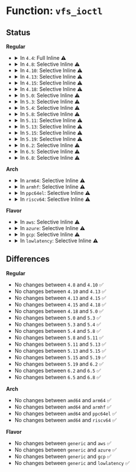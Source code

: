 # Function: <code>vfs_ioctl</code>

## Status
<b>Regular</b>
<ul>
<li>
<details>
<summary>In <code>4.4</code>: Full Inline ⚠️</summary>

**Collision:** Unique Static

**Inline:** Full

**Transformation:** False

**Instances:**

```
In fs/ioctl.c (ffffffff812200ea)
Location: fs/ioctl.c:35
Inline: True
Inline callers:
  - fs/ioctl.c:do_vfs_ioctl
```
</details>
</li>
<li>
<details>
<summary>In <code>4.8</code>: Selective Inline ⚠️</summary>

```c
long int vfs_ioctl(struct file *filp, unsigned int cmd, long unsigned int arg);
```

**Collision:** Unique Global

**Inline:** Selective

**Transformation:** False

**Instances:**

```
In fs/ioctl.c (ffffffff81247829)
Location: fs/ioctl.c:36
Inline: True
Inline callers:
  - fs/ioctl.c:do_vfs_ioctl
Direct callers:
  - fs/compat_ioctl.c:do_ioctl_trans
  - fs/compat_ioctl.c:do_ioctl
```
**Symbols:**

```
ffffffff812476b0-ffffffff812476e4: vfs_ioctl (STB_GLOBAL)
```
</details>
</li>
<li>
<details>
<summary>In <code>4.10</code>: Selective Inline ⚠️</summary>

```c
long int vfs_ioctl(struct file *filp, unsigned int cmd, long unsigned int arg);
```

**Collision:** Unique Global

**Inline:** Selective

**Transformation:** False

**Instances:**

```
In fs/ioctl.c (ffffffff8125a869)
Location: fs/ioctl.c:36
Inline: True
Inline callers:
  - fs/ioctl.c:do_vfs_ioctl
Direct callers:
  - fs/compat_ioctl.c:do_ioctl_trans
  - fs/compat_ioctl.c:do_ioctl
```
**Symbols:**

```
ffffffff8125a6f0-ffffffff8125a724: vfs_ioctl (STB_GLOBAL)
```
</details>
</li>
<li>
<details>
<summary>In <code>4.13</code>: Selective Inline ⚠️</summary>

```c
long int vfs_ioctl(struct file *filp, unsigned int cmd, long unsigned int arg);
```

**Collision:** Unique Global

**Inline:** Selective

**Transformation:** False

**Instances:**

```
In fs/ioctl.c (ffffffff8126726c)
Location: fs/ioctl.c:38
Inline: True
Inline callers:
  - fs/ioctl.c:do_vfs_ioctl
Direct callers:
  - fs/compat_ioctl.c:do_ioctl_trans
  - fs/compat_ioctl.c:do_ioctl
```
**Symbols:**

```
ffffffff812670f0-ffffffff81267124: vfs_ioctl (STB_GLOBAL)
```
</details>
</li>
<li>
<details>
<summary>In <code>4.15</code>: Selective Inline ⚠️</summary>

```c
long int vfs_ioctl(struct file *filp, unsigned int cmd, long unsigned int arg);
```

**Collision:** Unique Global

**Inline:** Selective

**Transformation:** False

**Instances:**

```
In fs/ioctl.c (ffffffff81289afc)
Location: fs/ioctl.c:39
Inline: True
Inline callers:
  - fs/ioctl.c:do_vfs_ioctl
Direct callers:
  - fs/compat_ioctl.c:do_ioctl_trans
  - fs/compat_ioctl.c:do_ioctl
```
**Symbols:**

```
ffffffff81289980-ffffffff812899b7: vfs_ioctl (STB_GLOBAL)
```
</details>
</li>
<li>
<details>
<summary>In <code>4.18</code>: Selective Inline ⚠️</summary>

```c
long int vfs_ioctl(struct file *filp, unsigned int cmd, long unsigned int arg);
```

**Collision:** Unique Global

**Inline:** Selective

**Transformation:** False

**Instances:**

```
In fs/ioctl.c (ffffffff812afe8c)
Location: fs/ioctl.c:39
Inline: True
Inline callers:
  - fs/ioctl.c:do_vfs_ioctl
  - fs/ioctl.c:do_vfs_ioctl
Direct callers:
  - fs/compat_ioctl.c:do_ioctl_trans
  - fs/compat_ioctl.c:do_ioctl
```
**Symbols:**

```
ffffffff812afd10-ffffffff812afd47: vfs_ioctl (STB_GLOBAL)
```
</details>
</li>
<li>
<details>
<summary>In <code>5.0</code>: Selective Inline ⚠️</summary>

```c
long int vfs_ioctl(struct file *filp, unsigned int cmd, long unsigned int arg);
```

**Collision:** Unique Global

**Inline:** Selective

**Transformation:** False

**Instances:**

```
In fs/ioctl.c (ffffffff812c4fcc)
Location: fs/ioctl.c:39
Inline: True
Inline callers:
  - fs/ioctl.c:do_vfs_ioctl
  - fs/ioctl.c:do_vfs_ioctl
Direct callers:
  - fs/compat_ioctl.c:do_ioctl_trans
  - fs/compat_ioctl.c:do_ioctl
```
**Symbols:**

```
ffffffff812c4900-ffffffff812c4937: vfs_ioctl (STB_GLOBAL)
```
</details>
</li>
<li>
<details>
<summary>In <code>5.3</code>: Selective Inline ⚠️</summary>

```c
long int vfs_ioctl(struct file *filp, unsigned int cmd, long unsigned int arg);
```

**Collision:** Unique Global

**Inline:** Selective

**Transformation:** False

**Instances:**

```
In fs/ioctl.c (ffffffff812e1d7a)
Location: fs/ioctl.c:39
Inline: True
Inline callers:
  - fs/ioctl.c:do_vfs_ioctl
  - fs/ioctl.c:do_vfs_ioctl
Direct callers:
  - fs/compat_ioctl.c:do_ioctl_trans
  - fs/compat_ioctl.c:do_ioctl
```
**Symbols:**

```
ffffffff812e1340-ffffffff812e1377: vfs_ioctl (STB_GLOBAL)
```
</details>
</li>
<li>
<details>
<summary>In <code>5.4</code>: Selective Inline ⚠️</summary>

```c
long int vfs_ioctl(struct file *filp, unsigned int cmd, long unsigned int arg);
```

**Collision:** Unique Global

**Inline:** Selective

**Transformation:** False

**Instances:**

```
In fs/ioctl.c (ffffffff812f384a)
Location: fs/ioctl.c:40
Inline: True
Inline callers:
  - fs/ioctl.c:do_vfs_ioctl
  - fs/ioctl.c:do_vfs_ioctl
Direct callers:
  - fs/compat_ioctl.c:do_ioctl_trans
  - fs/compat_ioctl.c:do_ioctl
```
**Symbols:**

```
ffffffff812f2de0-ffffffff812f2e17: vfs_ioctl (STB_GLOBAL)
```
</details>
</li>
<li>
<details>
<summary>In <code>5.8</code>: Selective Inline ⚠️</summary>

```c
long int vfs_ioctl(struct file *filp, unsigned int cmd, long unsigned int arg);
```

**Collision:** Unique Global

**Inline:** Selective

**Transformation:** False

**Instances:**

```
In fs/ioctl.c (ffffffff8132c202)
Location: fs/ioctl.c:41
Inline: True
Inline callers:
  - fs/ioctl.c:ksys_ioctl
  - fs/ioctl.c:do_vfs_ioctl
```
**Symbols:**

```
ffffffff8132b070-ffffffff8132b0a7: vfs_ioctl (STB_GLOBAL)
```
</details>
</li>
<li>
<details>
<summary>In <code>5.11</code>: Selective Inline ⚠️</summary>

```c
long int vfs_ioctl(struct file *filp, unsigned int cmd, long unsigned int arg);
```

**Collision:** Unique Global

**Inline:** Selective

**Transformation:** False

**Instances:**

```
In fs/ioctl.c (ffffffff81337626)
Location: fs/ioctl.c:41
Inline: True
Inline callers:
  - fs/ioctl.c:__ia32_sys_ioctl
  - fs/ioctl.c:__x64_sys_ioctl
  - fs/ioctl.c:do_vfs_ioctl
```
**Symbols:**

```
ffffffff81336630-ffffffff81336667: vfs_ioctl (STB_GLOBAL)
```
</details>
</li>
<li>
<details>
<summary>In <code>5.13</code>: Selective Inline ⚠️</summary>

```c
long int vfs_ioctl(struct file *filp, unsigned int cmd, long unsigned int arg);
```

**Collision:** Unique Global

**Inline:** Selective

**Transformation:** False

**Instances:**

```
In fs/ioctl.c (ffffffff8133dc56)
Location: fs/ioctl.c:44
Inline: True
Inline callers:
  - fs/ioctl.c:__ia32_sys_ioctl
  - fs/ioctl.c:__x64_sys_ioctl
  - fs/ioctl.c:do_vfs_ioctl
```
**Symbols:**

```
ffffffff8133c7d0-ffffffff8133c807: vfs_ioctl (STB_GLOBAL)
```
</details>
</li>
<li>
<details>
<summary>In <code>5.15</code>: Selective Inline ⚠️</summary>

```c
long int vfs_ioctl(struct file *filp, unsigned int cmd, long unsigned int arg);
```

**Collision:** Unique Global

**Inline:** Selective

**Transformation:** False

**Instances:**

```
In fs/ioctl.c (ffffffff8138b5d6)
Location: fs/ioctl.c:44
Inline: True
Inline callers:
  - fs/ioctl.c:__ia32_sys_ioctl
  - fs/ioctl.c:__x64_sys_ioctl
  - fs/ioctl.c:do_vfs_ioctl
```
**Symbols:**

```
ffffffff8138a4d0-ffffffff8138a507: vfs_ioctl (STB_GLOBAL)
```
</details>
</li>
<li>
<details>
<summary>In <code>5.19</code>: Selective Inline ⚠️</summary>

```c
long int vfs_ioctl(struct file *filp, unsigned int cmd, long unsigned int arg);
```

**Collision:** Unique Global

**Inline:** Selective

**Transformation:** False

**Instances:**

```
In fs/ioctl.c (ffffffff8140c914)
Location: fs/ioctl.c:44
Inline: True
Inline callers:
  - fs/ioctl.c:__ia32_sys_ioctl
  - fs/ioctl.c:__x64_sys_ioctl
  - fs/ioctl.c:do_vfs_ioctl
```
**Symbols:**

```
ffffffff8140b5d0-ffffffff8140b625: vfs_ioctl (STB_GLOBAL)
```
</details>
</li>
<li>
<details>
<summary>In <code>6.2</code>: Selective Inline ⚠️</summary>

```c
long int vfs_ioctl(struct file *filp, unsigned int cmd, long unsigned int arg);
```

**Collision:** Unique Global

**Inline:** Selective

**Transformation:** False

**Instances:**

```
In fs/ioctl.c (ffffffff81497394)
Location: fs/ioctl.c:44
Inline: True
Inline callers:
  - fs/ioctl.c:__ia32_sys_ioctl
  - fs/ioctl.c:__x64_sys_ioctl
  - fs/ioctl.c:do_vfs_ioctl
```
**Symbols:**

```
ffffffff81495f30-ffffffff81495f85: vfs_ioctl (STB_GLOBAL)
```
</details>
</li>
<li>
<details>
<summary>In <code>6.5</code>: Selective Inline ⚠️</summary>

```c
long int vfs_ioctl(struct file *filp, unsigned int cmd, long unsigned int arg);
```

**Collision:** Unique Global

**Inline:** Selective

**Transformation:** False

**Instances:**

```
In fs/ioctl.c (ffffffff814cc3e4)
Location: fs/ioctl.c:44
Inline: True
Inline callers:
  - fs/ioctl.c:__ia32_sys_ioctl
  - fs/ioctl.c:__x64_sys_ioctl
  - fs/ioctl.c:do_vfs_ioctl
```
**Symbols:**

```
ffffffff814caf70-ffffffff814cafc8: vfs_ioctl (STB_GLOBAL)
```
</details>
</li>
<li>
<details>
<summary>In <code>6.8</code>: Selective Inline ⚠️</summary>

```c
long int vfs_ioctl(struct file *filp, unsigned int cmd, long unsigned int arg);
```

**Collision:** Unique Global

**Inline:** Selective

**Transformation:** False

**Instances:**

```
In fs/ioctl.c (ffffffff814feca4)
Location: fs/ioctl.c:44
Inline: True
Inline callers:
  - fs/ioctl.c:__ia32_sys_ioctl
  - fs/ioctl.c:__x64_sys_ioctl
  - fs/ioctl.c:do_vfs_ioctl
```
**Symbols:**

```
ffffffff814fd820-ffffffff814fd878: vfs_ioctl (STB_GLOBAL)
```
</details>
</li>
</ul>
<b>Arch</b>
<ul>
<li>
<details>
<summary>In <code>arm64</code>: Selective Inline ⚠️</summary>

```c
long int vfs_ioctl(struct file *filp, unsigned int cmd, long unsigned int arg);
```

**Collision:** Unique Global

**Inline:** Selective

**Transformation:** False

**Instances:**

```
In fs/ioctl.c (ffff80001039ec70)
Location: fs/ioctl.c:40
Inline: True
Inline callers:
  - fs/ioctl.c:do_vfs_ioctl
  - fs/ioctl.c:do_vfs_ioctl
Direct callers:
  - fs/compat_ioctl.c:__arm64_compat_sys_ioctl
  - fs/compat_ioctl.c:do_ioctl
```
**Symbols:**

```
ffff80001039d6b0-ffff80001039d720: vfs_ioctl (STB_GLOBAL)
```
</details>
</li>
<li>
<details>
<summary>In <code>armhf</code>: Selective Inline ⚠️</summary>

```c
long int vfs_ioctl(struct file *filp, unsigned int cmd, long unsigned int arg);
```

**Collision:** Unique Global

**Inline:** Selective

**Transformation:** False

**Instances:**

```
In fs/ioctl.c (c0583b74)
Location: fs/ioctl.c:40
Inline: True
Inline callers:
  - fs/ioctl.c:do_vfs_ioctl
  - fs/ioctl.c:file_ioctl
```
**Symbols:**

```
c0582c5c-c0582c9c: vfs_ioctl (STB_GLOBAL)
```
</details>
</li>
<li>
<details>
<summary>In <code>ppc64el</code>: Selective Inline ⚠️</summary>

```c
long int vfs_ioctl(struct file *filp, unsigned int cmd, long unsigned int arg);
```

**Collision:** Unique Global

**Inline:** Selective

**Transformation:** False

**Instances:**

```
In fs/ioctl.c (c000000000499440)
Location: fs/ioctl.c:40
Inline: True
Inline callers:
  - fs/ioctl.c:do_vfs_ioctl
  - fs/ioctl.c:do_vfs_ioctl
Direct callers:
  - fs/compat_ioctl.c:__se_compat_sys_ioctl
  - fs/compat_ioctl.c:do_ioctl
```
**Symbols:**

```
c000000000498210-c000000000498278: vfs_ioctl (STB_GLOBAL)
```
</details>
</li>
<li>
<details>
<summary>In <code>riscv64</code>: Selective Inline ⚠️</summary>

```c
long int vfs_ioctl(struct file *filp, unsigned int cmd, long unsigned int arg);
```

**Collision:** Unique Global

**Inline:** Selective

**Transformation:** False

**Instances:**

```
In fs/ioctl.c (ffffffe000269a7c)
Location: fs/ioctl.c:40
Inline: True
Inline callers:
  - fs/ioctl.c:do_vfs_ioctl
  - fs/ioctl.c:do_vfs_ioctl
```
**Symbols:**

```
ffffffe0002694c4-ffffffe000269518: vfs_ioctl (STB_GLOBAL)
```
</details>
</li>
</ul>
<b>Flavor</b>
<ul>
<li>
<details>
<summary>In <code>aws</code>: Selective Inline ⚠️</summary>

```c
long int vfs_ioctl(struct file *filp, unsigned int cmd, long unsigned int arg);
```

**Collision:** Unique Global

**Inline:** Selective

**Transformation:** False

**Instances:**

```
In fs/ioctl.c (ffffffff812ebe2a)
Location: fs/ioctl.c:40
Inline: True
Inline callers:
  - fs/ioctl.c:do_vfs_ioctl
  - fs/ioctl.c:do_vfs_ioctl
Direct callers:
  - fs/compat_ioctl.c:do_ioctl_trans
  - fs/compat_ioctl.c:do_ioctl
```
**Symbols:**

```
ffffffff812eb3c0-ffffffff812eb3f7: vfs_ioctl (STB_GLOBAL)
```
</details>
</li>
<li>
<details>
<summary>In <code>azure</code>: Selective Inline ⚠️</summary>

```c
long int vfs_ioctl(struct file *filp, unsigned int cmd, long unsigned int arg);
```

**Collision:** Unique Global

**Inline:** Selective

**Transformation:** False

**Instances:**

```
In fs/ioctl.c (ffffffff812dca5a)
Location: fs/ioctl.c:40
Inline: True
Inline callers:
  - fs/ioctl.c:do_vfs_ioctl
  - fs/ioctl.c:do_vfs_ioctl
Direct callers:
  - fs/compat_ioctl.c:do_ioctl_trans
  - fs/compat_ioctl.c:do_ioctl
```
**Symbols:**

```
ffffffff812dbff0-ffffffff812dc027: vfs_ioctl (STB_GLOBAL)
```
</details>
</li>
<li>
<details>
<summary>In <code>gcp</code>: Selective Inline ⚠️</summary>

```c
long int vfs_ioctl(struct file *filp, unsigned int cmd, long unsigned int arg);
```

**Collision:** Unique Global

**Inline:** Selective

**Transformation:** False

**Instances:**

```
In fs/ioctl.c (ffffffff812e9c3a)
Location: fs/ioctl.c:40
Inline: True
Inline callers:
  - fs/ioctl.c:do_vfs_ioctl
  - fs/ioctl.c:do_vfs_ioctl
Direct callers:
  - fs/compat_ioctl.c:do_ioctl_trans
  - fs/compat_ioctl.c:do_ioctl
```
**Symbols:**

```
ffffffff812e91d0-ffffffff812e9207: vfs_ioctl (STB_GLOBAL)
```
</details>
</li>
<li>
<details>
<summary>In <code>lowlatency</code>: Selective Inline ⚠️</summary>

```c
long int vfs_ioctl(struct file *filp, unsigned int cmd, long unsigned int arg);
```

**Collision:** Unique Global

**Inline:** Selective

**Transformation:** False

**Instances:**

```
In fs/ioctl.c (ffffffff812fac38)
Location: fs/ioctl.c:40
Inline: True
Inline callers:
  - fs/ioctl.c:do_vfs_ioctl
  - fs/ioctl.c:do_vfs_ioctl
Direct callers:
  - fs/compat_ioctl.c:do_ioctl_trans
  - fs/compat_ioctl.c:do_ioctl
```
**Symbols:**

```
ffffffff812fa1d0-ffffffff812fa207: vfs_ioctl (STB_GLOBAL)
```
</details>
</li>
</ul>

## Differences
<b>Regular</b>
<ul>
<li>
No changes between <code>4.8</code> and <code>4.10</code> ✅
</li>
<li>
No changes between <code>4.10</code> and <code>4.13</code> ✅
</li>
<li>
No changes between <code>4.13</code> and <code>4.15</code> ✅
</li>
<li>
No changes between <code>4.15</code> and <code>4.18</code> ✅
</li>
<li>
No changes between <code>4.18</code> and <code>5.0</code> ✅
</li>
<li>
No changes between <code>5.0</code> and <code>5.3</code> ✅
</li>
<li>
No changes between <code>5.3</code> and <code>5.4</code> ✅
</li>
<li>
No changes between <code>5.4</code> and <code>5.8</code> ✅
</li>
<li>
No changes between <code>5.8</code> and <code>5.11</code> ✅
</li>
<li>
No changes between <code>5.11</code> and <code>5.13</code> ✅
</li>
<li>
No changes between <code>5.13</code> and <code>5.15</code> ✅
</li>
<li>
No changes between <code>5.15</code> and <code>5.19</code> ✅
</li>
<li>
No changes between <code>5.19</code> and <code>6.2</code> ✅
</li>
<li>
No changes between <code>6.2</code> and <code>6.5</code> ✅
</li>
<li>
No changes between <code>6.5</code> and <code>6.8</code> ✅
</li>
</ul>
<b>Arch</b>
<ul>
<li>
No changes between <code>amd64</code> and <code>arm64</code> ✅
</li>
<li>
No changes between <code>amd64</code> and <code>armhf</code> ✅
</li>
<li>
No changes between <code>amd64</code> and <code>ppc64el</code> ✅
</li>
<li>
No changes between <code>amd64</code> and <code>riscv64</code> ✅
</li>
</ul>
<b>Flavor</b>
<ul>
<li>
No changes between <code>generic</code> and <code>aws</code> ✅
</li>
<li>
No changes between <code>generic</code> and <code>azure</code> ✅
</li>
<li>
No changes between <code>generic</code> and <code>gcp</code> ✅
</li>
<li>
No changes between <code>generic</code> and <code>lowlatency</code> ✅
</li>
</ul>
